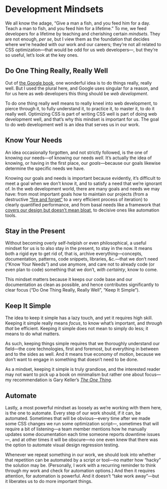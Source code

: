 # Development Mindsets

We all know the adage, “Give a man a fish, and you feed him for a day. Teach a man to fish, and you feed him for a lifetime.” To me, we feed developers for a lifetime by teaching and cherishing certain _mindsets_. They are not enough, _per se_, but I view them as the foundation that decides where we’re headed with our work and our careers; they’re not all related to CSS optimization—that would be odd for us web developers—, but they’re so useful, let’s look at the key ones.

## Do One Thing Really, Really Well

Out of [the Google book](https://www.google.com/about/philosophy.html), one wonderful idea is to do things really, really well. But I used the plural here, and Google uses singular for a reason, and for us here as web developers this thing should be _web development_.

To do one thing really well means to really kneel into web development, to pierce through it, to fully understand it, to practice it, to master it, to do it really well. Optimizing CSS is part of writing CSS well is part of doing web development well, and that’s why this mindset is important for us. The goal to do web development well is an idea that serves us in our work.

## Know Your Needs

An idea occasionally forgotten, and not strictly followed, is the one of knowing our needs—of knowing our needs _well_. It’s actually the idea of knowing, or having in the first place, our _goals_—because our goals likewise determine the specific needs we have.

Knowing our goals and needs is important because evidently, it’s difficult to meet a goal when we don’t know it, and to satisfy a need that we’re ignorant of. In the web development world, there are many goals and needs we may have: from most important goals how to maintain our projects (from a destructive [“fire and forget”](https://meiert.com/en/blog/fire-and-forget/) to a very efficient process of iteration) to clearly quantified performance, and from basal needs like a framework that [covers our design but doesn’t mean bloat](http://www.oreilly.com/web-platform/free/book-of-html-css-frameworks.csp), to decisive ones like automation tools.

## Stay in the Present

Without becoming overly self-helpish or even philosophical, a useful mindset for us is to also stay in the present, to stay in the now. It means both a rigid eye to get rid of, that is, archive everything—concepts, documentation, patterns, code snippets, libraries, &c.—that we don’t need (“Know Your Needs”) and use anymore, and care not to already code (or even plan to code) something that we don’t, _with certainty_, know to come.

This mindset matters because it keeps our code base and our documentation as clean as possible, and hence contributes significantly to clear focus (“Do One Thing Really, Really Well”, “Keep It Simple”).

## Keep It Simple

The idea to keep it simple has a lazy touch, and yet it requires high skill. Keeping it simple really means _focus_, to know what’s important, and _through that_ be efficient. Keeping it simple does not mean to simply do less; it means to do what matters.

As such, keeping things simple requires that we thoroughly understand our field—the core technologies, first and foremost, but everything in between and to the sides as well. And it means true economy of motion, because we don’t want to engage in something that doesn’t need to be done.

As a mindset, keeping it simple is truly grandiose, and the interested reader may not want to pick up a book on minimalism but rather one about focus—my recommendation is Gary Keller’s [_The One Thing_](https://www.the1thing.com/).

## Automate

Lastly, a most powerful mindset as loosely as we’re working with them here, is the one to automate. Every step of our work should, if it can, be automated. Sometimes that will be obvious—every time after we made some CSS changes we run some optimization script—, sometimes that will require a bit of listening—a team member mentions how he manually updates some documentation each time someone reports downtime issues—, and at other times it will be obscure—no one even knew that there was the option to automate visual design regression testing.

Whenever we repeat something in our work, we should look into whether that repetition can be automated by a script or tool—no matter how “hacky” the solution may be. (Personally, I work with a recurring reminder to think through my work and check for automation options.) And then it requires attention, for automation is powerful. And it doesn’t “take work away”—but it liberates us to do more important things.